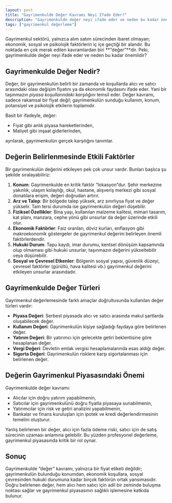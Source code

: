 ```yaml
---
layout: post
title: "Gayrimenkulde Değer Kavramı Neyi İfade Eder?"
description: "Gayrimenkulde değer neyi ifade eder ve neden bu kadar önemlidir?"
tags: ["gayrimenkul değerleme"]
---
```


Gayrimenkul sektörü, yalnızca alım satım sürecinden ibaret olmayan; ekonomik, sosyal ve psikolojik faktörlerin iç içe geçtiği bir alandır. Bu noktada en çok merak edilen kavramlardan biri **“değer”**dir. Peki, gayrimenkulde değer neyi ifade eder ve neden bu kadar önemlidir?

## Gayrimenkulde Değer Nedir?

Değer, bir gayrimenkulün belirli bir zamanda ve koşullarda alıcı ve satıcı arasındaki olası değişim fiyatını ya da ekonomik faydasını ifade eder. Yani bir taşınmazın *piyasa koşullarındaki karşılığını* temsil eder. Değer kavramı, sadece rakamsal bir fiyat değil; gayrimenkulün sunduğu kullanım, konum, potansiyel ve psikolojik etkilerin toplamıdır.

Basit bir ifadeyle, değer:

- Fiyat gibi anlık piyasa hareketlerinden,
- Maliyet gibi inşaat giderlerinden,

ayrılarak, gayrimenkulün gerçek karşılığını tanımlar.

## Değerin Belirlenmesinde Etkili Faktörler

Bir gayrimenkulün değerini etkileyen pek çok unsur vardır. Bunları başlıca şu şekilde sıralayabiliriz:

1. **Konum**: Gayrimenkulde en kritik faktör “lokasyon”dur. Şehir merkezine yakınlık, ulaşım kolaylığı, okul, hastane, alışveriş merkezi gibi sosyal donatılara erişim, değeri doğrudan artırır.
2. **Arz ve Talep**: Bir bölgede talep yüksek, arz sınırlıysa fiyat ve değer yükselir. Tam tersi durumda ise gayrimenkulün değeri düşebilir.
3. **Fiziksel Özellikler**: Bina yaşı, kullanılan malzeme kalitesi, mimari tasarım, kat planı, manzara, cephe yönü gibi unsurlar da değer üzerinde etkili olur.
4. **Ekonomik Faktörler**: Faiz oranları, döviz kurları, enflasyon gibi makroekonomik göstergeler de gayrimenkul değerini belirleyen önemli faktörlerdendir.
5. **Hukuki Durum**: Tapu kaydı, imar durumu, kentsel dönüşüm kapsamında olup olmaması gibi hukuki unsurlar, taşınmazın değerini yükseltebilir veya düşürebilir.
6. **Sosyal ve Çevresel Etkenler**: Bölgenin sosyal yapısı, güvenlik düzeyi, çevresel faktörler (gürültü, hava kalitesi vb.) gayrimenkul değerini etkileyen unsurlar arasındadır.

## Gayrimenkulde Değer Türleri

Gayrimenkul değerlemesinde farklı amaçlar doğrultusunda kullanılan değer türleri vardır:

- **Piyasa Değeri**: Serbest piyasada alıcı ve satıcı arasında makul şartlarda oluşabilecek değer.
- **Kullanım Değeri**: Gayrimenkulün kişiye sağladığı faydaya göre belirlenen değer.
- **Yatırım Değeri**: Bir yatırımcı için gelecekte getiri beklentisine göre hesaplanan değer.
- **Vergi Değeri**: Devletin emlak vergisi hesaplamalarında esas aldığı değer.
- **Sigorta Değeri**: Gayrimenkulün risklere karşı sigortalanması için belirlenen değer.

## Değerin Gayrimenkul Piyasasındaki Önemi

Gayrimenkulde değer kavramı:

- Alıcılar için doğru yatırım yapabilmenin,
- Satıcılar için gayrimenkulünü doğru fiyatla piyasaya sunabilmenin,
- Yatırımcılar için risk ve getiri analizini yapabilmenin,
- Bankalar ve finans kuruluşları için ipotek ve kredi değerlendirmesinin temelini oluşturur.

Yanlış belirlenen bir değer, alıcı için fazla ödeme riski, satıcı için de satış sürecinin uzaması anlamına gelebilir. Bu yüzden profesyonel değerleme, gayrimenkul piyasasında kritik bir rol oynar.

## Sonuç

Gayrimenkulde “değer” kavramı, yalnızca bir fiyat etiketi değildir; gayrimenkulün bulunduğu konumdan, ekonomik koşullara, sosyal çevresinden hukuki durumuna kadar birçok faktörün ortak yansımasıdır. Doğru belirlenen değer, hem alıcı hem satıcı için adil bir zeminde buluşma noktası sağlar ve gayrimenkul piyasasının sağlıklı işlemesine katkıda bulunur.